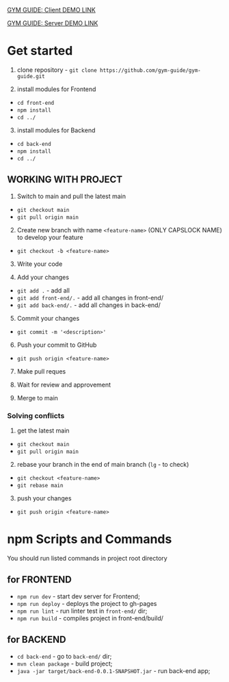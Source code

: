 [GYM GUIDE: Client DEMO LINK](https://gym-guide.github.io/gym-guide/)

[GYM GUIDE: Server DEMO LINK](https://gym-guide.github.io/gym-guide/)

# Get started

1. clone repository - `git clone https://github.com/gym-guide/gym-guide.git`

2. install modules for Frontend

  - `cd front-end`
  - `npm install`
  - `cd ../`

3. install modules for Backend
  - `cd back-end`
  - `npm install`
  - `cd ../`

## WORKING WITH PROJECT

1.  Switch to main and pull the latest main

  - `git checkout main`
  - `git pull origin main`

2.  Create new branch with name `<feature-name>` (ONLY CAPSLOCK NAME) to develop your feature

  - `git checkout -b <feature-name>`

3.  Write your code

4.  Add your changes

  - `git add .` - add all
  - `git add front-end/.` - add all changes in front-end/
  - `git add back-end/.` - add all changes in back-end/

5.  Commit your changes

  - `git commit -m '<description>'`

6.  Push your commit to GitHub

  - `git push origin <feature-name>`

7.  Make pull reques

8.  Wait for review and approvement

7.  Merge to main

### Solving conflicts

1. get the latest main

  - `git checkout main`
  - `git pull origin main`

2. rebase your branch in the end of main branch (`lg` - to check)

  - `git checkout <feature-name>`
  - `git rebase main`

3. push your changes

  - `git push origin <feature-name>`

# npm Scripts and Commands

You should run listed commands in project root directory

## for FRONTEND

- `npm run dev` - start dev server for Frontend;
- `npm run deploy` - deploys the project to gh-pages
- `npm run lint` - run linter test in `front-end/` dir;
- `npm run build` - compiles project in front-end/build/

## for BACKEND

- `cd back-end` - go to `back-end/` dir;
- `mvn clean package` - build project;
- `java -jar target/back-end-0.0.1-SNAPSHOT.jar` - run back-end app;